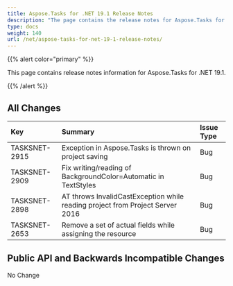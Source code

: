 ```yaml
---
title: Aspose.Tasks for .NET 19.1 Release Notes
description: "The page contains the release notes for Aspose.Tasks for .NET 19.1."
type: docs
weight: 140
url: /net/aspose-tasks-for-net-19-1-release-notes/
---
```


{{% alert color="primary" %}} 

This page contains release notes information for Aspose.Tasks for .NET 19.1.

{{% /alert %}} 


## **All Changes**

|**Key**|**Summary**|**Issue Type**|
| :- | :- | :- |
|TASKSNET-2915|Exception in Aspose.Tasks is thrown on project saving|Bug|
|TASKSNET-2909|Fix writing/reading of BackgroundColor=Automatic in TextStyles|Bug|
|TASKSNET-2898|AT throws InvalidCastException while reading project from Project Server 2016|Bug|
|TASKSNET-2653|Remove a set of actual fields while assigning the resource|Bug|
## **Public API and Backwards Incompatible Changes**
No Change
